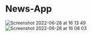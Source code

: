 # News-App
![Screenshot 2022-06-28 at 16 13 49](https://user-images.githubusercontent.com/68947690/176161485-3dcec97a-1d62-4a22-b4ff-2b706ca4da69.png)
![Screenshot 2022-06-28 at 16 08 03](https://user-images.githubusercontent.com/68947690/176161511-1ac1f1d9-f894-4b0f-b52a-be68eedf2ac2.png)
